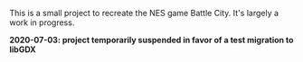 This is a small project to recreate the NES game Battle City. It's largely a work in progress.

**2020-07-03: project temporarily suspended in favor of a test migration to libGDX**
